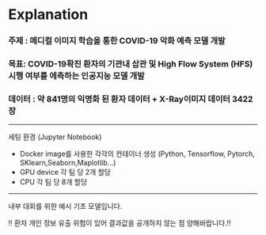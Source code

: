 # Explanation

### 주제 : 메디컬 이미지 학습을 통한 COVID-19 악화 예측 모델 개발

### 목표: COVID-19확진 환자의 기관내 삽관 및 High Flow System (HFS) 시행 여부를 에측하는 인공지능 모델 개발

### 데이터 : 약 841명의 익명화 된 환자 데이터 + X-Ray이미지 데이터 3422장

---

세팅 환경
(Jupyter Notebook)

- Docker image를 사용한 각각의 컨테이너 생성
(Python, Tensorflow, Pytorch, SKlearn,Seaborn,Maplotlib…)
- GPU device 각 팀 당 2개 할당
- CPU 각 팀 당 8개 할당

---

내부 대회를 위한 예시 기초 모델입니다.

‼️ 환자 개인 정보 유출 위험이 있어 결과값을 공개하지 않는 점 양해바랍니다.‼️